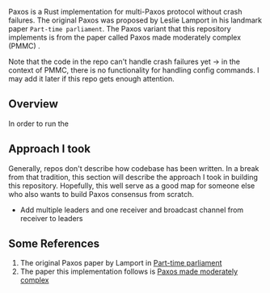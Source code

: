 
Paxos is a Rust implementation for multi-Paxos protocol without crash failures. The original Paxos was proposed by Leslie Lamport in his landmark paper `Part-time parliament`. The Paxos variant that this repository implements is from the paper called Paxos made moderately complex (PMMC) .

Note that the code in the repo can't handle crash failures yet -> in the context of PMMC, there is no functionality for handling config commands. I may add it later if this repo gets enough attention.

## Overview
In order to run the 


## Approach I took
Generally, repos don't describe how codebase has been written. In a break from that tradition, this section will describe the approach I took in building this repository. Hopefully, this well serve as a good map for someone else who also wants to build Paxos consensus from scratch.
- Add multiple leaders and one receiver and broadcast channel from receiver to leaders

## Some References
1. The original Paxos paper by Lamport  in [Part-time parliament](https://lamport.azurewebsites.net/pubs/lamport-paxos.pdf)
2. The paper this implementation follows is [Paxos made moderately complex](https://lamport.azurewebsites.net/pubs/lamport-paxos.pdf)
